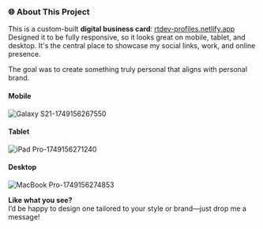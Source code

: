 ### 🌐 About This Project

This is a custom-built **digital business card**: [rtdev-profiles.netlify.app](https://rtdev-profiles.netlify.app/)  
Designed it to be fully responsive, so it looks great on mobile, tablet, and desktop. It's the central place to showcase my social links, work, and online presence.

The goal was to create something truly personal that aligns with personal brand.

#### Mobile
![Galaxy S21-1749156267550](https://github.com/user-attachments/assets/aebca4d1-0e54-4146-8563-0b0706f3e00c)

#### Tablet
![iPad Pro-1749156271240](https://github.com/user-attachments/assets/db2fac37-5825-4943-a466-a5df9dcfa780)

#### Desktop
![MacBook Pro-1749156274853](https://github.com/user-attachments/assets/691c8b74-9088-4978-aec7-5f274f832aba)

**Like what you see?**  
I’d be happy to design one tailored to your style or brand—just drop me a message!
